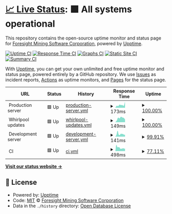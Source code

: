 # [📈 Live Status](https://status.foresightmining.com): <!--live status--> **🟩 All systems operational**

This repository contains the open-source uptime monitor and status page for [Foresight Mining Software Corporation](https://www.foresightmining.com/), powered by [Upptime](https://github.com/upptime/upptime).

[![Uptime CI](https://github.com/ForesightMiningSoftwareCorporation/upptime/workflows/Uptime%20CI/badge.svg)](https://github.com/ForesightMiningSoftwareCorporation/upptime/actions?query=workflow%3A%22Uptime+CI%22)
[![Response Time CI](https://github.com/ForesightMiningSoftwareCorporation/upptime/workflows/Response%20Time%20CI/badge.svg)](https://github.com/ForesightMiningSoftwareCorporation/upptime/actions?query=workflow%3A%22Response+Time+CI%22)
[![Graphs CI](https://github.com/ForesightMiningSoftwareCorporation/upptime/workflows/Graphs%20CI/badge.svg)](https://github.com/ForesightMiningSoftwareCorporation/upptime/actions?query=workflow%3A%22Graphs+CI%22)
[![Static Site CI](https://github.com/ForesightMiningSoftwareCorporation/upptime/workflows/Static%20Site%20CI/badge.svg)](https://github.com/ForesightMiningSoftwareCorporation/upptime/actions?query=workflow%3A%22Static+Site+CI%22)
[![Summary CI](https://github.com/ForesightMiningSoftwareCorporation/upptime/workflows/Summary%20CI/badge.svg)](https://github.com/ForesightMiningSoftwareCorporation/upptime/actions?query=workflow%3A%22Summary+CI%22)

With [Upptime](https://upptime.js.org), you can get your own unlimited and free uptime monitor and status page, powered entirely by a GitHub repository. We use [Issues](https://github.com/ForesightMiningSoftwareCorporation/upptime/issues) as incident reports, [Actions](https://github.com/ForesightMiningSoftwareCorporation/upptime/actions) as uptime monitors, and [Pages](https://status.foresightmining.com) for the status page.

<!--start: status pages-->
<!-- This summary is generated by Upptime (https://github.com/upptime/upptime) -->
<!-- Do not edit this manually, your changes will be overwritten -->
<!-- prettier-ignore -->
| URL | Status | History | Response Time | Uptime |
| --- | ------ | ------- | ------------- | ------ |
| <img alt="" src="https://icons.duckduckgo.com/ip3/null.ico" height="13"> Production server | 🟩 Up | [production-server.yml](https://github.com/ForesightMiningSoftwareCorporation/upptime/commits/HEAD/history/production-server.yml) | <details><summary><img alt="Response time graph" src="./graphs/production-server/response-time-week.png" height="20"> 173ms</summary><br><a href="https://status.foresightmining.com/history/production-server"><img alt="Response time 170" src="https://img.shields.io/endpoint?url=https%3A%2F%2Fraw.githubusercontent.com%2FForesightMiningSoftwareCorporation%2Fupptime%2FHEAD%2Fapi%2Fproduction-server%2Fresponse-time.json"></a><br><a href="https://status.foresightmining.com/history/production-server"><img alt="24-hour response time 357" src="https://img.shields.io/endpoint?url=https%3A%2F%2Fraw.githubusercontent.com%2FForesightMiningSoftwareCorporation%2Fupptime%2FHEAD%2Fapi%2Fproduction-server%2Fresponse-time-day.json"></a><br><a href="https://status.foresightmining.com/history/production-server"><img alt="7-day response time 173" src="https://img.shields.io/endpoint?url=https%3A%2F%2Fraw.githubusercontent.com%2FForesightMiningSoftwareCorporation%2Fupptime%2FHEAD%2Fapi%2Fproduction-server%2Fresponse-time-week.json"></a><br><a href="https://status.foresightmining.com/history/production-server"><img alt="30-day response time 173" src="https://img.shields.io/endpoint?url=https%3A%2F%2Fraw.githubusercontent.com%2FForesightMiningSoftwareCorporation%2Fupptime%2FHEAD%2Fapi%2Fproduction-server%2Fresponse-time-month.json"></a><br><a href="https://status.foresightmining.com/history/production-server"><img alt="1-year response time 170" src="https://img.shields.io/endpoint?url=https%3A%2F%2Fraw.githubusercontent.com%2FForesightMiningSoftwareCorporation%2Fupptime%2FHEAD%2Fapi%2Fproduction-server%2Fresponse-time-year.json"></a></details> | <details><summary><a href="https://status.foresightmining.com/history/production-server">100.00%</a></summary><a href="https://status.foresightmining.com/history/production-server"><img alt="All-time uptime 99.98%" src="https://img.shields.io/endpoint?url=https%3A%2F%2Fraw.githubusercontent.com%2FForesightMiningSoftwareCorporation%2Fupptime%2FHEAD%2Fapi%2Fproduction-server%2Fuptime.json"></a><br><a href="https://status.foresightmining.com/history/production-server"><img alt="24-hour uptime 100.00%" src="https://img.shields.io/endpoint?url=https%3A%2F%2Fraw.githubusercontent.com%2FForesightMiningSoftwareCorporation%2Fupptime%2FHEAD%2Fapi%2Fproduction-server%2Fuptime-day.json"></a><br><a href="https://status.foresightmining.com/history/production-server"><img alt="7-day uptime 100.00%" src="https://img.shields.io/endpoint?url=https%3A%2F%2Fraw.githubusercontent.com%2FForesightMiningSoftwareCorporation%2Fupptime%2FHEAD%2Fapi%2Fproduction-server%2Fuptime-week.json"></a><br><a href="https://status.foresightmining.com/history/production-server"><img alt="30-day uptime 100.00%" src="https://img.shields.io/endpoint?url=https%3A%2F%2Fraw.githubusercontent.com%2FForesightMiningSoftwareCorporation%2Fupptime%2FHEAD%2Fapi%2Fproduction-server%2Fuptime-month.json"></a><br><a href="https://status.foresightmining.com/history/production-server"><img alt="1-year uptime 99.98%" src="https://img.shields.io/endpoint?url=https%3A%2F%2Fraw.githubusercontent.com%2FForesightMiningSoftwareCorporation%2Fupptime%2FHEAD%2Fapi%2Fproduction-server%2Fuptime-year.json"></a></details>
| <img alt="" src="https://icons.duckduckgo.com/ip3/null.ico" height="13"> Whirlpool updates | 🟩 Up | [whirlpool-updates.yml](https://github.com/ForesightMiningSoftwareCorporation/upptime/commits/HEAD/history/whirlpool-updates.yml) | <details><summary><img alt="Response time graph" src="./graphs/whirlpool-updates/response-time-week.png" height="20"> 149ms</summary><br><a href="https://status.foresightmining.com/history/whirlpool-updates"><img alt="Response time 106" src="https://img.shields.io/endpoint?url=https%3A%2F%2Fraw.githubusercontent.com%2FForesightMiningSoftwareCorporation%2Fupptime%2FHEAD%2Fapi%2Fwhirlpool-updates%2Fresponse-time.json"></a><br><a href="https://status.foresightmining.com/history/whirlpool-updates"><img alt="24-hour response time 103" src="https://img.shields.io/endpoint?url=https%3A%2F%2Fraw.githubusercontent.com%2FForesightMiningSoftwareCorporation%2Fupptime%2FHEAD%2Fapi%2Fwhirlpool-updates%2Fresponse-time-day.json"></a><br><a href="https://status.foresightmining.com/history/whirlpool-updates"><img alt="7-day response time 149" src="https://img.shields.io/endpoint?url=https%3A%2F%2Fraw.githubusercontent.com%2FForesightMiningSoftwareCorporation%2Fupptime%2FHEAD%2Fapi%2Fwhirlpool-updates%2Fresponse-time-week.json"></a><br><a href="https://status.foresightmining.com/history/whirlpool-updates"><img alt="30-day response time 171" src="https://img.shields.io/endpoint?url=https%3A%2F%2Fraw.githubusercontent.com%2FForesightMiningSoftwareCorporation%2Fupptime%2FHEAD%2Fapi%2Fwhirlpool-updates%2Fresponse-time-month.json"></a><br><a href="https://status.foresightmining.com/history/whirlpool-updates"><img alt="1-year response time 106" src="https://img.shields.io/endpoint?url=https%3A%2F%2Fraw.githubusercontent.com%2FForesightMiningSoftwareCorporation%2Fupptime%2FHEAD%2Fapi%2Fwhirlpool-updates%2Fresponse-time-year.json"></a></details> | <details><summary><a href="https://status.foresightmining.com/history/whirlpool-updates">100.00%</a></summary><a href="https://status.foresightmining.com/history/whirlpool-updates"><img alt="All-time uptime 100.00%" src="https://img.shields.io/endpoint?url=https%3A%2F%2Fraw.githubusercontent.com%2FForesightMiningSoftwareCorporation%2Fupptime%2FHEAD%2Fapi%2Fwhirlpool-updates%2Fuptime.json"></a><br><a href="https://status.foresightmining.com/history/whirlpool-updates"><img alt="24-hour uptime 100.00%" src="https://img.shields.io/endpoint?url=https%3A%2F%2Fraw.githubusercontent.com%2FForesightMiningSoftwareCorporation%2Fupptime%2FHEAD%2Fapi%2Fwhirlpool-updates%2Fuptime-day.json"></a><br><a href="https://status.foresightmining.com/history/whirlpool-updates"><img alt="7-day uptime 100.00%" src="https://img.shields.io/endpoint?url=https%3A%2F%2Fraw.githubusercontent.com%2FForesightMiningSoftwareCorporation%2Fupptime%2FHEAD%2Fapi%2Fwhirlpool-updates%2Fuptime-week.json"></a><br><a href="https://status.foresightmining.com/history/whirlpool-updates"><img alt="30-day uptime 100.00%" src="https://img.shields.io/endpoint?url=https%3A%2F%2Fraw.githubusercontent.com%2FForesightMiningSoftwareCorporation%2Fupptime%2FHEAD%2Fapi%2Fwhirlpool-updates%2Fuptime-month.json"></a><br><a href="https://status.foresightmining.com/history/whirlpool-updates"><img alt="1-year uptime 100.00%" src="https://img.shields.io/endpoint?url=https%3A%2F%2Fraw.githubusercontent.com%2FForesightMiningSoftwareCorporation%2Fupptime%2FHEAD%2Fapi%2Fwhirlpool-updates%2Fuptime-year.json"></a></details>
| <img alt="" src="https://icons.duckduckgo.com/ip3/null.ico" height="13"> Development server | 🟩 Up | [development-server.yml](https://github.com/ForesightMiningSoftwareCorporation/upptime/commits/HEAD/history/development-server.yml) | <details><summary><img alt="Response time graph" src="./graphs/development-server/response-time-week.png" height="20"> 141ms</summary><br><a href="https://status.foresightmining.com/history/development-server"><img alt="Response time 171" src="https://img.shields.io/endpoint?url=https%3A%2F%2Fraw.githubusercontent.com%2FForesightMiningSoftwareCorporation%2Fupptime%2FHEAD%2Fapi%2Fdevelopment-server%2Fresponse-time.json"></a><br><a href="https://status.foresightmining.com/history/development-server"><img alt="24-hour response time 112" src="https://img.shields.io/endpoint?url=https%3A%2F%2Fraw.githubusercontent.com%2FForesightMiningSoftwareCorporation%2Fupptime%2FHEAD%2Fapi%2Fdevelopment-server%2Fresponse-time-day.json"></a><br><a href="https://status.foresightmining.com/history/development-server"><img alt="7-day response time 141" src="https://img.shields.io/endpoint?url=https%3A%2F%2Fraw.githubusercontent.com%2FForesightMiningSoftwareCorporation%2Fupptime%2FHEAD%2Fapi%2Fdevelopment-server%2Fresponse-time-week.json"></a><br><a href="https://status.foresightmining.com/history/development-server"><img alt="30-day response time 158" src="https://img.shields.io/endpoint?url=https%3A%2F%2Fraw.githubusercontent.com%2FForesightMiningSoftwareCorporation%2Fupptime%2FHEAD%2Fapi%2Fdevelopment-server%2Fresponse-time-month.json"></a><br><a href="https://status.foresightmining.com/history/development-server"><img alt="1-year response time 171" src="https://img.shields.io/endpoint?url=https%3A%2F%2Fraw.githubusercontent.com%2FForesightMiningSoftwareCorporation%2Fupptime%2FHEAD%2Fapi%2Fdevelopment-server%2Fresponse-time-year.json"></a></details> | <details><summary><a href="https://status.foresightmining.com/history/development-server">99.91%</a></summary><a href="https://status.foresightmining.com/history/development-server"><img alt="All-time uptime 98.96%" src="https://img.shields.io/endpoint?url=https%3A%2F%2Fraw.githubusercontent.com%2FForesightMiningSoftwareCorporation%2Fupptime%2FHEAD%2Fapi%2Fdevelopment-server%2Fuptime.json"></a><br><a href="https://status.foresightmining.com/history/development-server"><img alt="24-hour uptime 99.40%" src="https://img.shields.io/endpoint?url=https%3A%2F%2Fraw.githubusercontent.com%2FForesightMiningSoftwareCorporation%2Fupptime%2FHEAD%2Fapi%2Fdevelopment-server%2Fuptime-day.json"></a><br><a href="https://status.foresightmining.com/history/development-server"><img alt="7-day uptime 99.91%" src="https://img.shields.io/endpoint?url=https%3A%2F%2Fraw.githubusercontent.com%2FForesightMiningSoftwareCorporation%2Fupptime%2FHEAD%2Fapi%2Fdevelopment-server%2Fuptime-week.json"></a><br><a href="https://status.foresightmining.com/history/development-server"><img alt="30-day uptime 99.83%" src="https://img.shields.io/endpoint?url=https%3A%2F%2Fraw.githubusercontent.com%2FForesightMiningSoftwareCorporation%2Fupptime%2FHEAD%2Fapi%2Fdevelopment-server%2Fuptime-month.json"></a><br><a href="https://status.foresightmining.com/history/development-server"><img alt="1-year uptime 98.96%" src="https://img.shields.io/endpoint?url=https%3A%2F%2Fraw.githubusercontent.com%2FForesightMiningSoftwareCorporation%2Fupptime%2FHEAD%2Fapi%2Fdevelopment-server%2Fuptime-year.json"></a></details>
| <img alt="" src="https://icons.duckduckgo.com/ip3/null.ico" height="13"> CI | 🟩 Up | [ci.yml](https://github.com/ForesightMiningSoftwareCorporation/upptime/commits/HEAD/history/ci.yml) | <details><summary><img alt="Response time graph" src="./graphs/ci/response-time-week.png" height="20"> 498ms</summary><br><a href="https://status.foresightmining.com/history/ci"><img alt="Response time 654" src="https://img.shields.io/endpoint?url=https%3A%2F%2Fraw.githubusercontent.com%2FForesightMiningSoftwareCorporation%2Fupptime%2FHEAD%2Fapi%2Fci%2Fresponse-time.json"></a><br><a href="https://status.foresightmining.com/history/ci"><img alt="24-hour response time 372" src="https://img.shields.io/endpoint?url=https%3A%2F%2Fraw.githubusercontent.com%2FForesightMiningSoftwareCorporation%2Fupptime%2FHEAD%2Fapi%2Fci%2Fresponse-time-day.json"></a><br><a href="https://status.foresightmining.com/history/ci"><img alt="7-day response time 498" src="https://img.shields.io/endpoint?url=https%3A%2F%2Fraw.githubusercontent.com%2FForesightMiningSoftwareCorporation%2Fupptime%2FHEAD%2Fapi%2Fci%2Fresponse-time-week.json"></a><br><a href="https://status.foresightmining.com/history/ci"><img alt="30-day response time 654" src="https://img.shields.io/endpoint?url=https%3A%2F%2Fraw.githubusercontent.com%2FForesightMiningSoftwareCorporation%2Fupptime%2FHEAD%2Fapi%2Fci%2Fresponse-time-month.json"></a><br><a href="https://status.foresightmining.com/history/ci"><img alt="1-year response time 654" src="https://img.shields.io/endpoint?url=https%3A%2F%2Fraw.githubusercontent.com%2FForesightMiningSoftwareCorporation%2Fupptime%2FHEAD%2Fapi%2Fci%2Fresponse-time-year.json"></a></details> | <details><summary><a href="https://status.foresightmining.com/history/ci">77.11%</a></summary><a href="https://status.foresightmining.com/history/ci"><img alt="All-time uptime 78.62%" src="https://img.shields.io/endpoint?url=https%3A%2F%2Fraw.githubusercontent.com%2FForesightMiningSoftwareCorporation%2Fupptime%2FHEAD%2Fapi%2Fci%2Fuptime.json"></a><br><a href="https://status.foresightmining.com/history/ci"><img alt="24-hour uptime 100.00%" src="https://img.shields.io/endpoint?url=https%3A%2F%2Fraw.githubusercontent.com%2FForesightMiningSoftwareCorporation%2Fupptime%2FHEAD%2Fapi%2Fci%2Fuptime-day.json"></a><br><a href="https://status.foresightmining.com/history/ci"><img alt="7-day uptime 77.11%" src="https://img.shields.io/endpoint?url=https%3A%2F%2Fraw.githubusercontent.com%2FForesightMiningSoftwareCorporation%2Fupptime%2FHEAD%2Fapi%2Fci%2Fuptime-week.json"></a><br><a href="https://status.foresightmining.com/history/ci"><img alt="30-day uptime 78.62%" src="https://img.shields.io/endpoint?url=https%3A%2F%2Fraw.githubusercontent.com%2FForesightMiningSoftwareCorporation%2Fupptime%2FHEAD%2Fapi%2Fci%2Fuptime-month.json"></a><br><a href="https://status.foresightmining.com/history/ci"><img alt="1-year uptime 78.62%" src="https://img.shields.io/endpoint?url=https%3A%2F%2Fraw.githubusercontent.com%2FForesightMiningSoftwareCorporation%2Fupptime%2FHEAD%2Fapi%2Fci%2Fuptime-year.json"></a></details>

<!--end: status pages-->

[**Visit our status website →**](https://status.foresightmining.com)

## 📄 License

- Powered by: [Upptime](https://github.com/upptime/upptime)
- Code: [MIT](./LICENSE) © [Foresight Mining Software Corporation](https://www.foresightmining.com/)
- Data in the `./history` directory: [Open Database License](https://opendatacommons.org/licenses/odbl/1-0/)
